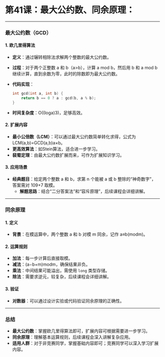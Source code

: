 # 第41课：最大公约数、同余原理：

------

### **最大公约数（GCD）**

#### 1. **欧几里得算法**

- **定义**：通过辗转相除法求解两个整数的最大公约数。

- **过程**：对于两个正整数 a 和 b（a>b），计算 a mod b，然后用 b 和 a mod b 继续计算，直到余数为零，此时的除数即为最大公约数。

- **代码实现**：

  ```cpp
  int gcd(int a, int b) {
      return b == 0 ? a : gcd(b, a % b);
  }
  ```
  
- **时间复杂度**：O((loga)3)，足够高效。

#### 2. **扩展内容**

- **最小公倍数（LCM）**：可以通过最大公约数简单转化求得，公式为 LCM(a,b)=GCD(a,b)a×b。
- **更高效算法**：如Stein算法，适合进一步学习。
- **裴蜀定理**：由最大公约数扩展而来，可作为扩展知识学习。

#### 3. **应用场景**

- **经典题目**：给定两个整数 a 和 b，求第 n 个能被 a 或 b 整除的“神奇数字”，答案需对 109+7 取模。
  - **解题思路**：结合“二分答案法”和“容斥原理”，后续课程会详细讲解。

------

### **同余原理**

#### 1. **定义**

- **背景**：在模运算中，两个整数 a 和 b 对模 m 同余，记作 a≡b(modm)。

#### 2. **运算规则**

- **加法**：每一步计算后直接取模。
- **减法**：(a−b+m)modm，确保结果非负。
- **乘法**：中间结果可能溢出，需使用 `long` 类型存储。
- **除法**：需要求逆元，较复杂，后续课程会详细讲解。

#### 3. **验证**

- **对数器**：可以通过设计实验或代码验证同余原理的正确性。

------

### **总结**

- **最大公约数**：掌握欧几里得算法即可，扩展内容可根据需要进一步学习。
- **同余原理**：理解基本运算规则，后续课程会深入讲解复杂应用。
- **适用人群**：对于非竞赛同学，掌握基础内容即可；竞赛同学可以深入学习扩展内容。

